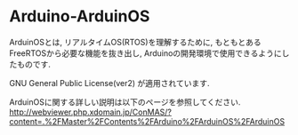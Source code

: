 # Arduino-ArduinOS
ArduinOSとは, リアルタイムOS(RTOS)を理解するために, もともとあるFreeRTOSから必要な機能を抜き出し, Arduinoの開発環境で使用できるようにしたものです.

GNU General Public License(ver2) が適用されています.

ArduinOSに関する詳しい説明は以下のページを参照してください.
http://webviewer.php.xdomain.jp/ConMAS/?content=.%2FMaster%2FContents%2FArduino%2FArduinOS%2FArduinOS
